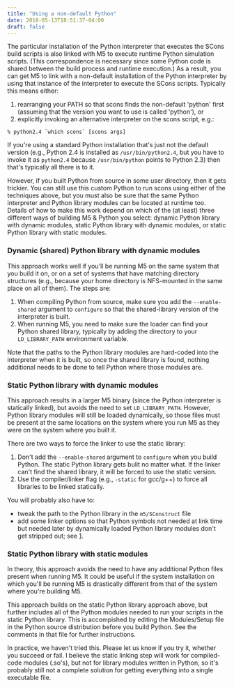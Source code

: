 ```yaml
---
title: "Using a non-default Python"
date: 2018-05-13T18:51:37-04:00
draft: false
---
```



The particular installation of the Python interpreter that executes the
SCons build scripts is also linked with M5 to execute runtime Python
simulation scripts. (This correspondence is necessary since some Python
code is shared between the build process and runtime execution.) As a
result, you can get M5 to link with a non-default installation of the
Python interpreter by using that instance of the interpreter to execute
the SCons scripts. Typically this means either:

1.  rearranging your PATH so that scons finds the non-default 'python'
    first (assuming that the version you want to use is called
    'python'), or
2.  explicitly invoking an alternative interpreter on the scons script,
    e.g.:

``% python2.4 `which scons` [scons args]``

If you're using a standard Python installation that's just not the
default version (e.g., Python 2.4 is installed as `/usr/bin/python2.4`,
but you have to invoke it as `python2.4` because `/usr/bin/python`
points to Python 2.3) then that's typically all there is to it.

However, if you built Python from source in some user directory, then it
gets trickier. You can still use this custom Python to run scons using
either of the techniques above, but you must also be sure that the same
Python interpreter and Python library modules can be located at runtime
too. Details of how to make this work depend on which of the (at least)
three different ways of building M5 & Python you select: dynamic Python
library with dynamic modules, static Python library with dynamic
modules, or static Python library with static modules.

### Dynamic (shared) Python library with dynamic modules

This approach works well if you'll be running M5 on the same system that
you build it on, or on a set of systems that have matching directory
structures (e.g., because your home directory is NFS-mounted in the same
place on all of them). The steps are:

1.  When compiling Python from source, make sure you add the
    `--enable-shared` argument to `configure` so that the shared-library
    version of the interpreter is built.
2.  When running M5, you need to make sure the loader can find your
    Python shared library, typically by adding the directory to your
    `LD_LIBRARY_PATH` environment variable.

Note that the paths to the Python library modules are hard-coded into
the interpreter when it is built, so once the shared library is found,
nothing additional needs to be done to tell Python where those modules
are.

### Static Python library with dynamic modules

This approach results in a larger M5 binary (since the Python
interpreter is statically linked), but avoids the need to set
`LD_LIBRARY_PATH`. However, Python library modules will still be loaded
dynamically, so those files must be present at the same locations on the
system where you run M5 as they were on the system where you built it.

There are two ways to force the linker to use the static library:

1.  Don't add the `--enable-shared` argument to `configure` when you
    build Python. The static Python library gets bulit no matter what.
    If the linker can't find the shared library, it will be forced to
    use the static version.
2.  Use the compiler/linker flag (e.g., `-static` for gcc/g++) to force
    all libraries to be linked statically.

You will probably also have to:

  - tweak the path to the Python library in the `m5/SConstruct` file
  - add some linker options so that Python symbols not needed at link
    time but needed later by dynamically loaded Python library modules
    don't get stripped out; see
    [1](http://www.python.org/doc/ext/link-reqs.html).

### Static Python library with static modules

In theory, this approach avoids the need to have any additional Python
files present when running M5. It could be useful if the system
installation on which you'll be running M5 is drastically different from
that of the system where you're building M5.

This approach builds on the static Python library approach above, but
further includes all of the Python modules needed to run your scripts in
the static Python library. This is accompished by editing the
Modules/Setup file in the Python source distribution before you build
Python. See the comments in that file for further instructions.

In practice, we haven't tried this. Please let us know if you try it,
whether you succeed or fail. I believe the static linking step will work
for compiled-code modules (.so's), but not for library modules written
in Python, so it's probably still not a complete solution for getting
everything into a single executable file.
